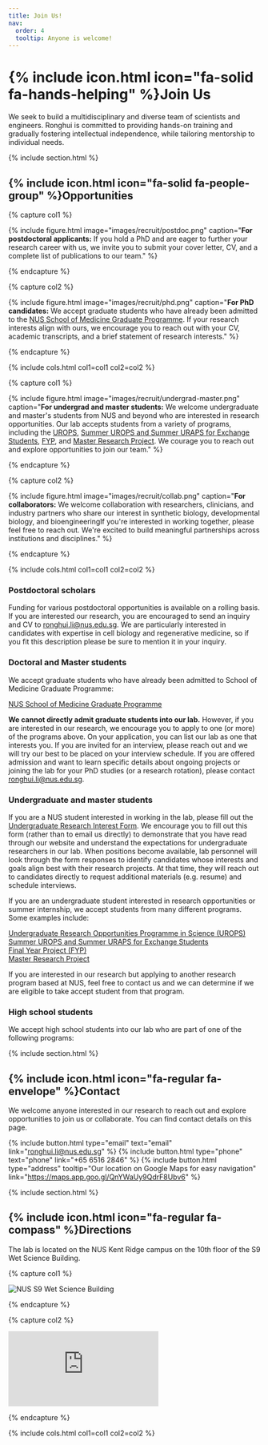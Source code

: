 ```yaml
---
title: Join Us!
nav:
  order: 4
  tooltip: Anyone is welcome!
---
```


# {% include icon.html icon="fa-solid fa-hands-helping" %}Join Us

We seek to build a multidisciplinary and diverse team of scientists and engineers.  Ronghui is committed to providing hands-on training and gradually fostering intellectual independence, while tailoring mentorship to individual needs.

{% include section.html %}

## {% include icon.html icon="fa-solid fa-people-group" %}Opportunities

{% capture col1 %}

{% include figure.html
   image="images/recruit/postdoc.png"
   caption="**For postdoctoral applicants:** If you hold a PhD and are eager to further your research career with us, we invite you to submit your cover letter, CV, and a complete list of publications to our team."
%}

{% endcapture %}

{% capture col2 %}

{% include figure.html
   image="images/recruit/phd.png"
   caption="**For PhD candidates:** We accept graduate students who have already been admitted to the [NUS School of Medicine Graduate Programme](https://medicine.nus.edu.sg/graduatestudies/application-procedures/). If your research interests align with ours, we encourage you to reach out with your CV, academic transcripts, and a brief statement of research interests."
%}

{% endcapture %}

{% include cols.html col1=col1 col2=col2 %}

{% capture col1 %}

{% include figure.html
   image="images/recruit/undergrad-master.png"
   caption="**For undergrad and master students:** We welcome undergraduate and master's students from NUS and beyond who are interested in research opportunities. Our lab accepts students from a variety of programs, including the [UROPS](https://www.science.nus.edu.sg/undergraduates/undergraduate-research/urops/), [Summer UROPS and Summer URAPS for Exchange Students](https://www.science.nus.edu.sg/undergraduates/study-abroad-programmes/incoming/summer-urops/), [FYP](https://www.dbs.nus.edu.sg/lifesciences/lsm4288/), and [Master Research Project](https://nusgs.nus.edu.sg/). We courage you to reach out and explore opportunities to join our team."
%}

{% endcapture %}

{% capture col2 %}

{% include figure.html
   image="images/recruit/collab.png"
   caption="**For collaborators:** We welcome collaboration with researchers, clinicians, and industry partners who share our interest in synthetic biology, developmental biology, and bioengineeringIf you're interested in working together, please feel free to reach out. We're excited to build meaningful partnerships across institutions and disciplines."
%}

{% endcapture %}

{% include cols.html col1=col1 col2=col2 %}

### Postdoctoral scholars
Funding for various postdoctoral opportunities is available on a rolling basis.  If you are interested our research, you are encouraged to send an inquiry and CV to [ronghui.li@nus.edu.sg](mailto:ronghui.li@nus.edu.sg).  We are particularly interested in candidates with expertise in cell biology and regenerative medicine, so if you fit this description please be sure to mention it in your inquiry.

### Doctoral and Master students
We accept graduate students who have already been admitted to School of Medicine Graduate Programme: 

[NUS School of Medicine Graduate Programme](https://medicine.nus.edu.sg/graduatestudies/application-procedures/) <br>


**We cannot directly admit graduate students into our lab.** However, if you are interested in our research, we encourage you to apply to one (or more) of the programs above.  On your application, you can list our lab as one that interests you.  If you are invited for an interview, please reach out and we will try our best to be placed on your interview schedule.  If you are offered admission and want to learn specific details about ongoing projects or joining the lab for your PhD studies (or a research rotation), please contact [ronghui.li@nus.edu.sg](mailto:ronghui.li@nus.edu.sg).

### Undergraduate and master students
If you are a NUS student interested in working in the lab, please fill out the [Undergraduate Research Interest Form](https://forms.office.com/r/QD7qYbh2Et).  We encourage you to fill out this form (rather than to email us directly) to demonstrate that you have read through our website and understand the expectations for undergraduate researchers in our lab.  When positions become available, lab personnel will look through the form responses to identify candidates whose interests and goals align best with their research projects.  At that time, they will reach out to candidates directly to request additional materials (e.g. resume) and schedule interviews. 

If you are an undergraduate student interested in research opportunities or summer internship, we accept students from many different programs.  Some examples include:

[Undergraduate Research Opportunities Programme in Science (UROPS)](https://www.science.nus.edu.sg/undergraduates/undergraduate-research/urops/)<br>
[Summer UROPS and Summer URAPS for Exchange Students](https://www.science.nus.edu.sg/undergraduates/study-abroad-programmes/incoming/summer-urops/)<br>
[Final Year Project (FYP)](https://www.dbs.nus.edu.sg/lifesciences/lsm4288/)<br>
[Master Research Project](https://nusgs.nus.edu.sg/)<br>

If you are interested in our research but applying to another research program based at NUS, feel free to contact us and we can determine if we are eligible to take accept student from that program.

### High school students
We accept high school students into our lab who are part of one of the following programs:

{% include section.html %}

## {% include icon.html icon="fa-regular fa-envelope" %}Contact

We welcome anyone interested in our research to reach out and explore opportunities to join us or collaborate. You can find contact details on this page.

{%
  include button.html
  type="email"
  text="email"
  link="ronghui.li@nus.edu.sg"
%}
{%
  include button.html
  type="phone"
  text="phone"
  link="+65 6516 2846"
%}
{%
  include button.html
  type="address"
  tooltip="Our location on Google Maps for easy navigation"
  link="https://maps.app.goo.gl/QnYWaUy9QdrF8Ubv6"
%}

{% include section.html %}

## {% include icon.html icon="fa-regular fa-compass" %}Directions

The lab is located on the NUS Kent Ridge campus on the 10th floor of the S9 Wet Science Building. 

{% capture col1 %}

<div class="image-container">

  <img src="{{ 'images/1920_wsb1-1267351765.jpg' | relative_url }}" alt="NUS S9 Wet Science Building">

</div>

{% endcapture %}

{% capture col2 %}

<div class="map-container">

<iframe src="https://www.google.com/maps/embed?pb=!1m18!1m12!1m3!1d3988.7978734415537!2d103.78020803488968!3d1.2958822242022032!2m3!1f0!2f0!3f0!3m2!1i1024!2i768!4f13.1!3m3!1m2!1s0x31da1bc911595d3d%3A0xd684eb7b6242d35c!2sNUS%20S9%20Wet%20Science%20Building!5e0!3m2!1sen!2ssg!4v1760685171475!5m2!1sen!2ssg" style="border:0;" allowfullscreen="" loading="lazy" referrerpolicy="no-referrer-when-downgrade" ></iframe>

</div>

{% endcapture %}

{% include cols.html col1=col1 col2=col2 %}
